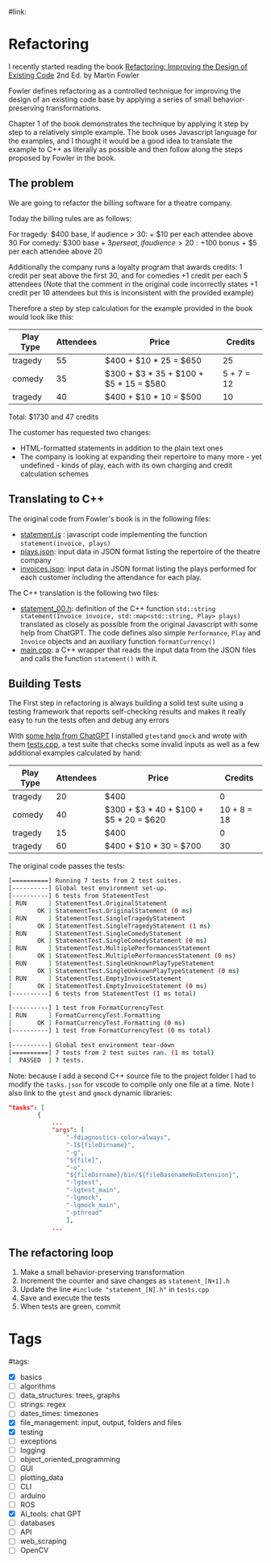 #link:

# Refactoring

I recently started reading the book [Refactoring: Improving the Design of Existing Code](https://martinfowler.com/books/refactoring.html) 2nd Ed. by Martin Fowler

Fowler defines refactoring as a controlled technique for improving the design of an existing code base by applying a series of small behavior-preserving transformations.

Chapter 1 of the book demonstrates the technique by applying it step by step to a relatively simple example. The book uses Javascript language for the examples, and I thought it would be a good idea to translate the example to C++ as literally as possible and then follow along the steps proposed by Fowler in the book.

## The problem

We are going to refactor the billing software for a theatre company.

Today the billing rules are as follows:

For tragedy: $400 base, if audience > 30: + $10 per each attendee above 30
For comedy: $300 base + $3 per seat, if audience > 20: +$100 bonus + $5 per each attendee above 20

Additionally the company runs a loyalty program that awards credits: 1 credit per seat above the first 30, and for comedies +1 credit per each 5 attendees (Note that the comment in the original code incorrectly states +1 credit per 10 attendees but this is inconsistent with the provided example)

Therefore a step by step calculation for the example provided in the book would look like this:

| Play Type | Attendees | Price | Credits |
|------|-----------|-------|---------|
| tragedy | 55 | $400 + $10 * 25 = $650 | 25 |
| comedy | 35 | $300 + $3 * 35 + $100 + $5 * 15 = $580 | 5 + 7 = 12 |
| tragedy | 40 | $400 + $10 * 10 = $500 | 10 |

Total: $1730 and 47 credits

The customer has requested two changes:
- HTML-formatted statements in addition to the plain text ones
- The company is looking at expanding their repertoire to many more - yet undefined - kinds of play, each with its own charging and credit calculation schemes

## Translating to C++

The original code from Fowler's book is in the following files:

* [statement.js](./statement.js) : javascript code implementing the function `statement(invoice, plays)`
* [plays.json](./plays.json): input data in JSON format listing the repertoire of the theatre company
* [invoices.json](./invoices.json): input data in JSON format listing the plays performed for each customer including the attendance for each play. 

The C++ translation is the following two files:

* [statement_00.h](./statement_00.h): definition of the C++ function `std::string statement(Invoice invoice, std::map<std::string, Play> plays)` translated as closely as possible from the original Javascript with some help from ChatGPT. The code defines also simple `Performance`, `Play` and `Invoice` objects and an auxiliary function `formatCurrency()`
* [main.cpp](./main.cpp): a C++ wrapper that reads the input data from the JSON files and calls the function `statement()` with it.

## Building Tests

The First step in refactoring is always building a solid test suite using a testing framework that reports self-checking results and makes it really easy to run the tests often and debug any errors

With [some help from ChatGPT](https://chat.openai.com/share/e87e0468-583b-41b7-95eb-3dea5699b917) I installed  `gtest`and `gmock` and wrote with them  [tests.cpp](./tests.cpp), a test suite that checks some invalid inputs as well as a few additional examples calculated by hand:

| Play Type | Attendees | Price | Credits |
|------|-----------|-------|---------|
| tragedy | 20 | $400 | 0 |
| comedy | 40 | $300 + $3 * 40 + $100 + $5 * 20 = $620 | 10 + 8 = 18 |
| tragedy | 15 | $400 | 0 |
| tragedy | 60 | $400 + $10 * 30 = $700| 30 |

The original code passes the tests:

```bash
[==========] Running 7 tests from 2 test suites.
[----------] Global test environment set-up.
[----------] 6 tests from StatementTest
[ RUN      ] StatementTest.OriginalStatement
[       OK ] StatementTest.OriginalStatement (0 ms)
[ RUN      ] StatementTest.SingleTragedyStatement
[       OK ] StatementTest.SingleTragedyStatement (1 ms)
[ RUN      ] StatementTest.SingleComedyStatement
[       OK ] StatementTest.SingleComedyStatement (0 ms)
[ RUN      ] StatementTest.MultiplePerformancesStatement
[       OK ] StatementTest.MultiplePerformancesStatement (0 ms)
[ RUN      ] StatementTest.SingleUnknownPlayTypeStatement
[       OK ] StatementTest.SingleUnknownPlayTypeStatement (0 ms)
[ RUN      ] StatementTest.EmptyInvoiceStatement
[       OK ] StatementTest.EmptyInvoiceStatement (0 ms)
[----------] 6 tests from StatementTest (1 ms total)

[----------] 1 test from FormatCurrencyTest
[ RUN      ] FormatCurrencyTest.Formatting
[       OK ] FormatCurrencyTest.Formatting (0 ms)
[----------] 1 test from FormatCurrencyTest (0 ms total)

[----------] Global test environment tear-down
[==========] 7 tests from 2 test suites ran. (1 ms total)
[  PASSED  ] 7 tests.
```

Note: because I add a second C++ source file to the project folder I had to modify the `tasks.json` for vscode to compile only one file at a time. Note I also link to the `gtest` and `gmock` dynamic libraries:

```json
"tasks": [
        {
			...
            "args": [
                "-fdiagnostics-color=always",
                "-I${fileDirname}",
                "-g",
                "${file}",
                "-o",
                "${fileDirname}/bin/${fileBasenameNoExtension}",
                "-lgtest",
                "-lgtest_main",
                "-lgmock",
                "-lgmock_main",
                "-pthread"
                ],
            ... 
```

## The refactoring loop

1. Make a small behavior-preserving transformation
2. Increment the counter and save changes as `statement_[N+1].h`
3. Update the line `#include "statement_[N].h"` in `tests.cpp`
4. Save and execute the tests 
5. When tests are green, commit



# Tags
#tags: 

- [x] basics
- [ ] algorithms
- [ ] data_structures: trees, graphs
- [ ] strings: regex
- [ ] dates_times: timezones
- [x] file_management: input, output, folders and files
- [x] testing
- [ ] exceptions
- [ ] logging
- [ ] object_oriented_programming
- [ ] GUI
- [ ] plotting_data
- [ ] CLI
- [ ] arduino
- [ ] ROS
- [x] AI_tools: chat GPT
- [ ] databases
- [ ] API
- [ ] web_scraping
- [ ] OpenCV